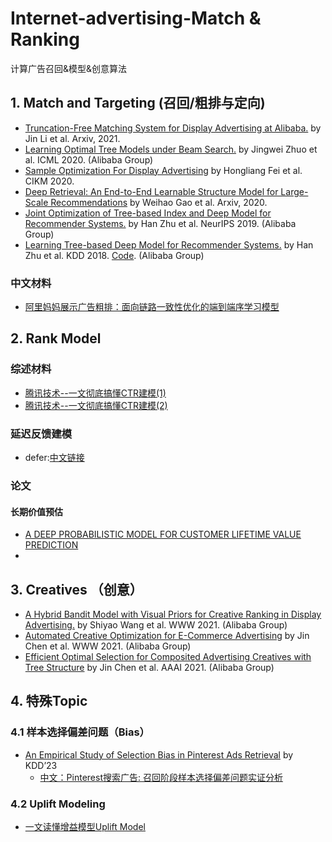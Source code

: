 # Internet-advertising-Match & Ranking
计算广告召回&模型&创意算法

## 1. Match and Targeting (召回/粗排与定向)
- [Truncation-Free Matching System for Display Advertising at Alibaba.](https://arxiv.org/pdf/2102.09283) by Jin Li et al. Arxiv, 2021.
- [Learning Optimal Tree Models under Beam Search.](http://arxiv.org/abs/2006.15408) by Jingwei Zhuo et al. ICML 2020.  (Alibaba Group)
- [Sample Optimization For Display Advertising](https://dl.acm.org/doi/abs/10.1145/3340531.3412162) by Hongliang Fei et al. CIKM 2020.
- [Deep Retrieval: An End-to-End Learnable Structure Model for Large-Scale Recommendations](https://arxiv.org/abs/2007.07203) by Weihao Gao et al. Arxiv, 2020.
- [Joint Optimization of Tree-based Index and Deep Model for Recommender Systems.](http://arxiv.org/pdf/1902.07565.pdf) by Han Zhu et al. NeurIPS 2019.  (Alibaba Group)
- [Learning Tree-based Deep Model for Recommender Systems.](http://arxiv.org/abs/1801.02294v1) by Han Zhu et al. KDD 2018. [Code](https://github.com/alibaba/x-deeplearning/wiki/%E6%B7%B1%E5%BA%A6%E6%A0%91%E5%8C%B9%E9%85%8D%E6%A8%A1%E5%9E%8B(TDM)). (Alibaba Group)

### 中文材料
- [阿里妈妈展示广告粗排：面向链路一致性优化的端到端序学习模型](https://mp.weixin.qq.com/s/arEMvI-S50U39wT5iVePNQ)


## 2. Rank Model 
### 综述材料
- [腾讯技术--一文彻底搞懂CTR建模(1)](https://zhuanlan.zhihu.com/p/421454292)
- [腾讯技术--一文彻底搞懂CTR建模(2)](https://zhuanlan.zhihu.com/p/582534683)

### 延迟反馈建模
- defer:[中文链接](https://zhuanlan.zhihu.com/p/412871074)


### 论文
#### 长期价值预估
- [A DEEP PROBABILISTIC MODEL FOR CUSTOMER LIFETIME VALUE PREDICTION](https://arxiv.org/pdf/1912.07753.pdf)
- 

## 3. Creatives （创意）
- [A Hybrid Bandit Model with Visual Priors for Creative Ranking in Display Advertising.](https://arxiv.org/abs/2102.04033?spm=ata.13261165.0.0.20a15452AbEw3D&file=2102.04033) by Shiyao Wang et al. WWW 2021. (Alibaba Group)
- [Automated Creative Optimization for E-Commerce Advertising](https://zheng-kai.com/paper/aaai_2021_chen.pdf?spm=ata.13261165.0.0.20a15452AbEw3D&file=aaai_2021_chen.pdf) by Jin Chen et al. WWW 2021. (Alibaba Group)
- [Efficient Optimal Selection for Composited Advertising Creatives
with Tree Structure](https://zheng-kai.com/paper/aaai_2021_chen.pdf) by Jin Chen et al. AAAI 2021. (Alibaba Group)

## 4. 特殊Topic
### 4.1 样本选择偏差问题（Bias）
- [An Empirical Study of Selection Bias in Pinterest Ads Retrieval](https://dl.acm.org/doi/10.1145/3580305.3599771) by KDD’23
  - [中文：Pinterest搜索广告: 召回阶段样本选择偏差问题实证分析](https://zhuanlan.zhihu.com/p/651119931)
### 4.2 Uplift Modeling
- [一文读懂增益模型Uplift Model](https://zhuanlan.zhihu.com/p/599355166)
